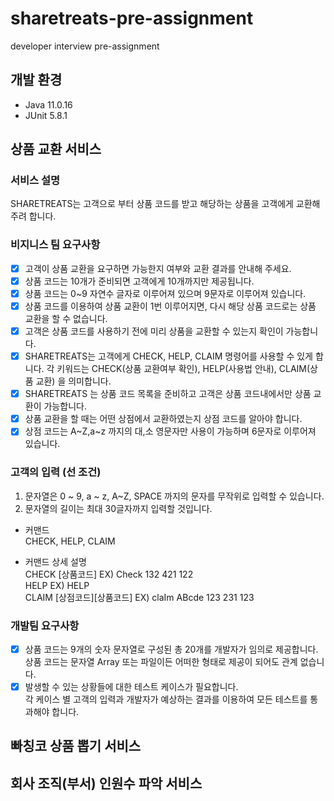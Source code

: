 # sharetreats-pre-assignment

developer interview pre-assignment

## 개발 환경

- Java 11.0.16
- JUnit 5.8.1

## 상품 교환 서비스

### 서비스 설명

SHARETREATS는 고객으로 부터 상품 코드를 받고 해당하는 상품을 고객에게 교환해 주려 합니다.

### 비지니스 팀 요구사항

- [x] 고객이 상품 교환을 요구하면 가능한지 여부와 교환 결과를 안내해 주세요.
- [x] 상품 코드는 10개가 준비되면 고객에게 10개까지만 제공됩니다.
- [x] 상품 코드는 0~9 자연수 글자로 이루어져 있으며 9문자로 이루어져 있습니다.
- [x] 상품 코드를 이용하여 상품 교환이 1번 이루어지면, 다시 해당 상품 코드로는 상품 교환을 할 수 없습니다.
- [x] 고객은 상품 코드를 사용하기 전에 미리 상품을 교환할 수 있는지 확인이 가능합니다.
- [x] SHARETREATS는 고객에게 CHECK, HELP, CLAIM 명령어를 사용할 수 있게 합니다.
      각 키워드는 CHECK(상품 교환여부 확인), HELP(사용법 안내), CLAIM(상품 교환) 을 의미합니다.
- [x] SHARETREATS 는 상품 코드 목록을 준비하고 고객은 상품 코드내에서만 상품 교환이 가능합니다.
- [x] 상품 교환을 할 때는 어떤 상점에서 교환하였는지 상점 코드를 알아야 합니다.
- [x] 상점 코드는 A~Z,a~z 까지의 대,소 영문자만 사용이 가능하며 6문자로 이루어져 있습니다.

### 고객의 입력 (선 조건)

1. 문자열은 0 ~ 9, a ~ z, A~Z, SPACE 까지의 문자를 무작위로 입력할 수 있습니다.
2. 문자열의 길이는 최대 30글자까지 입력할 것입니다.

- 커맨드
  <br>
  CHECK, HELP, CLAIM

- 커맨드 상세 설명
  <br>
  CHECK [상품코드]
  EX) Check 132 421 122
  <br>
  HELP
  EX) HELP
  <br>
  CLAIM [상점코드][상품코드]
  EX) claIm ABcde 123 231 123

### 개발팀 요구사항

- [x] 상품 코드는 9개의 숫자 문자열로 구성된 총 20개를 개발자가 임의로 제공합니다.
      <br>
      상품 코드는 문자열 Array 또는 파일이든 어떠한 형태로 제공이 되어도 관계 없습니다.
- [x] 발생할 수 있는 상황들에 대한 테스트 케이스가 필요합니다.
      <br>
      각 케이스 별 고객의 입력과 개발자가 예상하는 결과를 이용하여 모든 테스트를 통과해야 합니다.

## 빠칭코 상품 뽑기 서비스

## 회사 조직(부서) 인원수 파악 서비스
